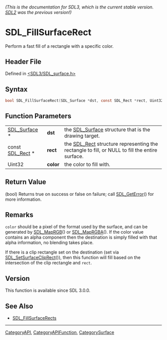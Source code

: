 ###### (This is the documentation for SDL3, which is the current stable version. [SDL2](https://wiki.libsdl.org/SDL2/) was the previous version!)
# SDL_FillSurfaceRect

Perform a fast fill of a rectangle with a specific color.

## Header File

Defined in [<SDL3/SDL_surface.h>](https://github.com/libsdl-org/SDL/blob/main/include/SDL3/SDL_surface.h)

## Syntax

```c
bool SDL_FillSurfaceRect(SDL_Surface *dst, const SDL_Rect *rect, Uint32 color);
```

## Function Parameters

|                              |           |                                                                                                            |
| ---------------------------- | --------- | ---------------------------------------------------------------------------------------------------------- |
| [SDL_Surface](SDL_Surface) * | **dst**   | the [SDL_Surface](SDL_Surface) structure that is the drawing target.                                       |
| const [SDL_Rect](SDL_Rect) * | **rect**  | the [SDL_Rect](SDL_Rect) structure representing the rectangle to fill, or NULL to fill the entire surface. |
| Uint32                       | **color** | the color to fill with.                                                                                    |

## Return Value

(bool) Returns true on success or false on failure; call
[SDL_GetError](SDL_GetError)() for more information.

## Remarks

`color` should be a pixel of the format used by the surface, and can be
generated by [SDL_MapRGB](SDL_MapRGB)() or [SDL_MapRGBA](SDL_MapRGBA)(). If
the color value contains an alpha component then the destination is simply
filled with that alpha information, no blending takes place.

If there is a clip rectangle set on the destination (set via
[SDL_SetSurfaceClipRect](SDL_SetSurfaceClipRect)()), then this function
will fill based on the intersection of the clip rectangle and `rect`.

## Version

This function is available since SDL 3.0.0.

## See Also

- [SDL_FillSurfaceRects](SDL_FillSurfaceRects)

----
[CategoryAPI](CategoryAPI), [CategoryAPIFunction](CategoryAPIFunction), [CategorySurface](CategorySurface)

